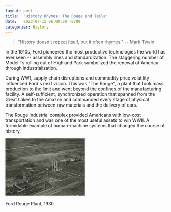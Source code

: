 ```yaml
--- 
layout: post
title:  "History Rhymes: The Rouge and Tesla"
date:   2022-07-15 06:00:00 -0700
categories: History
---
```


> "History doesn't repeat itself, but it often rhymes." -- Mark Twain

In the 1910s, Ford pioneered the most productive technologies the world has ever seen -- assembly lines and standardization. The staggering number of Model Ts rolling out of Highland Park symbolized the renewal of America through industrialization. 

During WWI, supply chain disruptions and commodity price volatility influenced Ford's next vision. This was "The Rouge", a plant that took mass production to the limit and went beyond the confines of the manufacturing facility. A self-sufficient, synchronized operation that spanned from the Great Lakes to the Amazon and commanded every stage of physical transformation between raw materials and the delivery of cars.

The Rouge industrial complex provided Americans with low-cost transportation and was one of the most useful assets to win WWII. A formidable example of human-machine systems that changed the course of history. 

![Ford Rouge Plant, 1930](/assets/rouge_aerial.png)

Ford Rouge Plant, 1930
